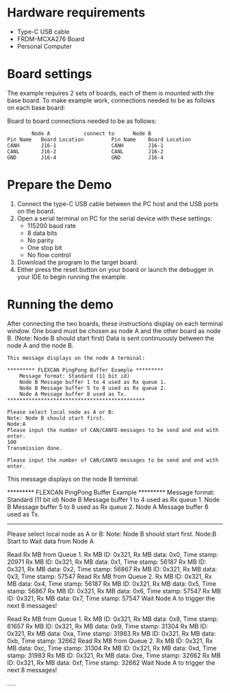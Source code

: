 Hardware requirements
=====================
- Type-C USB cable
- FRDM-MCXA276 Board
- Personal Computer

Board settings
==============
The example requires 2 sets of boards, each of them is mounted with the base board.
To make example work, connections needed to be as follows on each base board:

Board to board connections needed to be as follows:

~~~~~~~~~~~~~~~~~~~~~~~~~~~~~~~~~~~~~~~~~~~~~~~~~~~~~~~~~~~~
        Node A           connect to      Node B
Pin Name   Board Location         Pin Name    Board Location
CANH       J16-1                  CANH        J16-1
CANL       J16-2                  CANL        J16-2
GND        J16-4                  GND         J16-4
~~~~~~~~~~~~~~~~~~~~~~~~~~~~~~~~~~~~~~~~~~~~~~~~~~~~~~~~~~~~

Prepare the Demo
================
1. Connect the type-C USB cable between the PC host and the USB ports on the board.
2. Open a serial terminal on PC for the serial device with these settings:
    - 115200 baud rate
    - 8 data bits
    - No parity
    - One stop bit
    - No flow control
3. Download the program to the target board.
4. Either press the reset button on your board or launch the debugger in your IDE to begin running
   the example.

Running the demo
================
After connecting the two boards, these instructions display on each terminal window.
One board must be chosen as node A and the other board as node B. (Note: Node B should start first)
Data is sent continuously between the node A and the node B.

~~~~~~~~~~~~~~~~~~~~~
This message displays on the node A terminal:

********* FLEXCAN PingPong Buffer Example *********
    Message format: Standard (11 bit id)
    Node B Message buffer 1 to 4 used as Rx queue 1.
    Node B Message buffer 5 to 8 used as Rx queue 2.
    Node A Message buffer 8 used as Tx.
*********************************************

Please select local node as A or B:
Note: Node B should start first.
Node:A
Please input the number of CAN/CANFD messages to be send and end with enter.
100
Transmission done.

Please input the number of CAN/CANFD messages to be send and end with enter.

~~~~~~~~~~~~~~~~~~~~~

This message displays on the node B terminal:

********* FLEXCAN PingPong Buffer Example *********
    Message format: Standard (11 bit id)
    Node B Message buffer 1 to 4 used as Rx queue 1.
    Node B Message buffer 5 to 8 used as Rx queue 2.
    Node A Message buffer 8 used as Tx.
*********************************************

Please select local node as A or B:
Note: Node B should start first.
Node:B
Start to Wait data from Node A

Read Rx MB from Queue 1.
Rx MB ID: 0x321, Rx MB data: 0x0, Time stamp: 20971
Rx MB ID: 0x321, Rx MB data: 0x1, Time stamp: 56187
Rx MB ID: 0x321, Rx MB data: 0x2, Time stamp: 56867
Rx MB ID: 0x321, Rx MB data: 0x3, Time stamp: 57547
Read Rx MB from Queue 2.
Rx MB ID: 0x321, Rx MB data: 0x4, Time stamp: 56187
Rx MB ID: 0x321, Rx MB data: 0x5, Time stamp: 56867
Rx MB ID: 0x321, Rx MB data: 0x6, Time stamp: 57547
Rx MB ID: 0x321, Rx MB data: 0x7, Time stamp: 57547
Wait Node A to trigger the next 8 messages!

Read Rx MB from Queue 1.
Rx MB ID: 0x321, Rx MB data: 0x8, Time stamp: 61657
Rx MB ID: 0x321, Rx MB data: 0x9, Time stamp: 31304
Rx MB ID: 0x321, Rx MB data: 0xa, Time stamp: 31983
Rx MB ID: 0x321, Rx MB data: 0xb, Time stamp: 32662
Read Rx MB from Queue 2.
Rx MB ID: 0x321, Rx MB data: 0xc, Time stamp: 31304
Rx MB ID: 0x321, Rx MB data: 0xd, Time stamp: 31983
Rx MB ID: 0x321, Rx MB data: 0xe, Time stamp: 32662
Rx MB ID: 0x321, Rx MB data: 0xf, Time stamp: 32662
Wait Node A to trigger the next 8 messages!

.....
~~~~~~~~~~~~~~~~~~~~~
